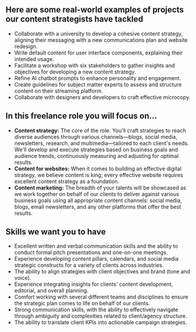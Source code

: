 ## Here are some real-world examples of projects our content strategists have tackled

- Collaborate with a university to develop a cohesive content strategy, aligning their messaging with a new communications plan and website redesign.
- Write default content for user interface components, explaining their intended usage.
- Facilitate a workshop with six stakeholders to gather insights and objectives for developing a new content strategy.
- Refine AI chatbot prompts to enhance personality and engagement.
- Create guidelines for subject matter experts to assess and structure content on their streaming platform.
- Collaborate with designers and developers to craft effective microcopy.

## In this freelance role you will focus on…

- **Content strategy:** The core of the role. You'll craft strategies to reach diverse audiences through various channels—blogs, social media, newsletters, research, and multimedia—tailored to each client's needs. We'll develop and execute strategies based on business goals and audience trends, continuously measuring and adjusting for optimal results.
- **Content for websites:** When it comes to building an effective digital strategy, we believe content is king; every effective website requires excellent content strategy as a foundation.
- **Content marketing:** The breadth of your talents will be showcased as we work together on behalf of our clients to deliver against various business goals using all appropriate content channels: social media, blogs, email newsletters, and any other platforms that offer the best results.

## Skills we want you to have

- Excellent written and verbal communication skills and the ability to conduct formal pitch presentations and one-on-one meetings.
- Experience developing content pillars, calendars, and social media strategic constructs for a variety of clients across industries.
- The ability to align strategies with client objectives and brand (tone and voice).
- Experience integrating insights for clients’ content development, editorial, and overall planning.
- Comfort working with several different teams and disciplines to ensure the strategic plan comes to life on behalf of our clients.
- Strong communication skills, with the ability to effectively navigate through ambiguity and complexities related to client/agency structure.
- The ability to translate client KPIs into actionable campaign strategies.
